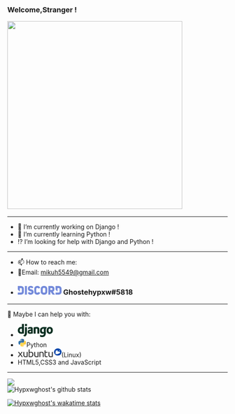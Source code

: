 ### Welcome,Stranger !

<img src='https://github.com/Hypxwghost/teste-secreto/blob/main/FB_IMG_1584161872967.jpg' width='400' height='430'>

---

- 🔭 I’m currently working on Django !
- 🌱 I’m currently learning Python !
- ⁉ I’m looking for help with Django and Python !

---

- 📫 How to reach me:
- :email:Email: mikuh5549@gmail.com
- ### <img src='https://github.com/Hypxwghost/Hypxwghost/blob/main/Discord_logo_PNG2.png' width='100' height='20'> Ghostehypxw#5818

---

💬 Maybe I can help you with:
- <img src='https://github.com/Hypxwghost/Hypxwghost/blob/main/django-logo-positive.png' width='80' height='30'>
- <img src='https://github.com/Hypxwghost/Hypxwghost/blob/main/python-logo.png' width='20' height='20'>Python
- <img src='https://github.com/Hypxwghost/Hypxwghost/blob/main/Xubuntu_logo_and_wordmark.svg' width='100' height='20'>(Linux)
- HTML5,CSS3 and JavaScript

---

<img width="400px" align="left" src="https://github-readme-stats.vercel.app/api/top-langs/?username=Hypxwghost&hide_border=True&theme=midnight-purple"/>

![Hypxwghost's github stats](https://github-readme-stats.vercel.app/api?username=Hypxwghost&hide_border=True&show_icons=True&layout=default&langs-cont=10&theme=midnight-purple)

[![Hypxwghost's wakatime stats](https://github-readme-stats.vercel.app/api/wakatime?username=Hypxwghost)](https://github.com/anuraghazra/github-readme-stats)
